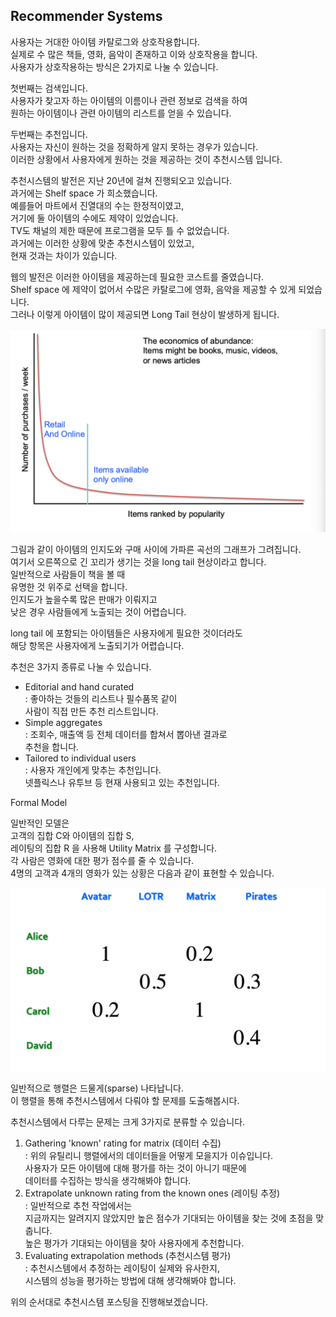 ## Recommender Systems

사용자는 거대한 아이템 카탈로그와 상호작용합니다.   
실제로 수 많은 책들, 영화, 음악이 존재하고 이와 상호작용을 합니다.   
사용자가 상호작용하는 방식은 2가지로 나눌 수 있습니다.   

첫번째는 검색입니다.   
사용자가 찾고자 하는 아이템의 이름이나 관련 정보로 검색을 하여  
원하는 아이템이나 관련 아이템의 리스트를 얻을 수 있습니다.  

두번째는 추천입니다.  
사용자는 자신이 원하는 것을 정확하게 알지 못하는 경우가 있습니다.   
이러한 상황에서 사용자에게 원하는 것을 제공하는 것이 추천시스템 입니다.  

추천시스템의 발전은 지난 20년에 걸쳐 진행되오고 있습니다.  
과거에는 Shelf space 가 희소했습니다.   
예를들어 마트에서 진열대의 수는 한정적이였고,  
거기에 둘 아이템의 수에도 제약이 있었습니다.  
TV도 채널의 제한 때문에 프로그램을 모두 틀 수 없었습니다.   
과거에는 이러한 상황에 맞춘 추천시스템이 있었고,  
현재 것과는 차이가 있습니다. 

웹의 발전은 이러한 아이템을 제공하는데 필요한 코스트를 줄였습니다.   
Shelf space 에 제약이 없어서 수많은 카탈로그에 영화, 음악을 제공할 수 있게 되었습니다.   
그러나 이렇게 아이템이 많이 제공되면 Long Tail 현상이 발생하게 됩니다.  

<img src="2020-07-18-d035.assets/image-20200721002632514.png" alt="image-20200721002632514" style="zoom:50%;" />

그림과 같이 아이템의 인지도와 구매 사이에 가파른 곡선의 그래프가 그려집니다.   
여기서 오른쪽으로 긴 꼬리가 생기는 것을 long tail 현상이라고 합니다.  
일반적으로 사람들이 책을 볼 때   
유명한 것 위주로 선택을 합니다.  
인지도가 높을수록 많은 판매가 이뤄지고  
낮은 경우 사람들에게 노출되는 것이 어렵습니다.  

long tail 에 포함되는 아이템들은 사용자에게 필요한 것이더라도  
해당 항목은 사용자에게 노출되기가 어렵습니다.

추천은 3가지 종류로 나눌 수 있습니다.

- Editorial and hand curated   
  : 좋아하는 것들의 리스트나 필수품목 같이   
  사람이 직접 만든 추천 리스트입니다.
- Simple aggregates  
  : 조회수, 매출액 등 전체 데이터를 합쳐서 뽑아낸 결과로   
  추천을 합니다.
- Tailored to individual users  
  : 사용자 개인에게 맞추는 추천입니다.  
  넷플릭스나 유투브 등 현재 사용되고 있는 추천입니다. 

Formal Model

일반적인 모델은  
고객의 집합 C와  아이템의 집합 S,   
레이팅의 집합 R 을 사용해 Utility Matrix 를 구성합니다.  
각 사람은 영화에 대한 평가 점수를 줄 수 있습니다.  
4명의 고객과 4개의 영화가 있는 상황은 다음과 같이 표현할 수 있습니다.  

<img src="2020-07-18-d035.assets/image-20200721003757588.png" alt="image-20200721003757588" style="zoom:50%;" />

일반적으로 행렬은 드물게(sparse) 나타납니다.  
이 행렬을 통해 추천시스템에서 다뤄야 할 문제를 도출해봅시다.

추천시스템에서 다루는 문제는 크게 3가지로 분류할 수 있습니다.

1. Gathering 'known' rating for matrix (데이터 수집)  
   : 위의 유틸리니 행렬에서의 데이터들을 어떻게 모을지가 이슈입니다.  
   사용자가 모든 아이템에 대해 평가를 하는 것이 아니기 때문에  
   데이터를 수집하는 방식을 생각해봐야 합니다.
2. Extrapolate unknown rating from the known ones (레이팅 추정)  
   : 일반적으로 추천 작업에서는   
   지금까지는 알려지지 않았지만 높은 점수가 기대되는 아이템을 찾는 것에 초점을 맞춥니다.  
   높은 평가가 기대되는 아이템을 찾아 사용자에게 추천합니다.
3. Evaluating extrapolation methods (추천시스템 평가)  
   : 추천시스템에서 추정하는 레이팅이 실제와 유사한지,  
   시스템의 성능을 평가하는 방법에 대해 생각해봐야 합니다.

위의 순서대로 추천시스템 포스팅을 진행해보겠습니다.
